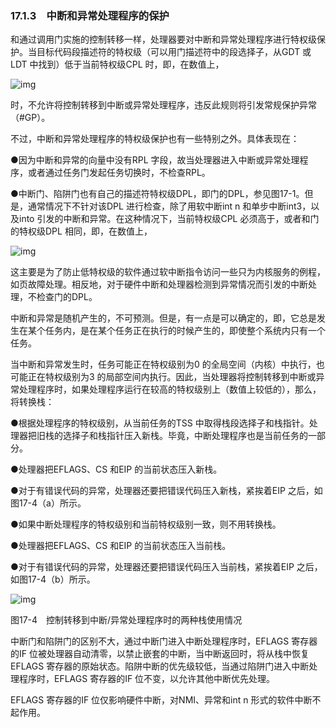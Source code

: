 ### 17.1.3　中断和异常处理程序的保护

和通过调用门实施的控制转移一样，处理器要对中断和异常处理程序进行特权级保护。当目标代码段描述符的特权级（可以用门描述符中的段选择子，从GDT 或LDT 中找到）低于当前特权级CPL 时，即，在数值上，

![img](../0-Assets/Epubook/x86汇编语言从实模式到保护模式_李忠_等_Z_Library/images/00728.jpeg)

时，不允许将控制转移到中断或异常处理程序，违反此规则将引发常规保护异常（#GP）。

不过，中断和异常处理程序的特权级保护也有一些特别之外。具体表现在：

●因为中断和异常的向量中没有RPL 字段，故当处理器进入中断或异常处理程序，或者通过任务门发起任务切换时，不检查RPL。

●中断门、陷阱门也有自己的描述符特权级DPL，即门的DPL，参见图17-1。但是，通常情况下不针对该DPL 进行检查，除了用软中断int n 和单步中断int3，以及into 引发的中断和异常。在这种情况下，当前特权级CPL 必须高于，或者和门的特权级DPL 相同，即，在数值上，

![img](../0-Assets/Epubook/x86汇编语言从实模式到保护模式_李忠_等_Z_Library/images/00729.jpeg)

这主要是为了防止低特权级的软件通过软中断指令访问一些只为内核服务的例程，如页故障处理。相反地，对于硬件中断和处理器检测到异常情况而引发的中断处理，不检查门的DPL。

中断和异常是随机产生的，不可预测。但是，有一点是可以确定的，即，它总是发生在某个任务内，是在某个任务正在执行的时候产生的，即使整个系统内只有一个任务。

当中断和异常发生时，任务可能正在特权级别为0 的全局空间（内核）中执行，也可能正在特权级别为3 的局部空间内执行。因此，当处理器将控制转移到中断或异常处理程序时，如果处理程序运行在较高的特权级别上（数值上较低的），那么，将转换栈：

●根据处理程序的特权级别，从当前任务的TSS 中取得栈段选择子和栈指针。处理器把旧栈的选择子和栈指针压入新栈。毕竟，中断处理程序也是当前任务的一部分。

●处理器把EFLAGS、CS 和EIP 的当前状态压入新栈。

●对于有错误代码的异常，处理器还要把错误代码压入新栈，紧挨着EIP 之后，如图17-4（a）所示。

●如果中断处理程序的特权级别和当前特权级别一致，则不用转换栈。

●处理器把EFLAGS、CS 和EIP 的当前状态压入当前栈。

●对于有错误代码的异常，处理器还要把错误代码压入当前栈，紧挨着EIP 之后，如图17-4（b）所示。

![img](../0-Assets/Epubook/x86汇编语言从实模式到保护模式_李忠_等_Z_Library/images/00730.jpeg)

图17-4　控制转移到中断/异常处理程序时的两种栈使用情况

中断门和陷阱门的区别不大，通过中断门进入中断处理程序时，EFLAGS 寄存器的IF 位被处理器自动清零，以禁止嵌套的中断，当中断返回时，将从栈中恢复EFLAGS 寄存器的原始状态。陷阱中断的优先级较低，当通过陷阱门进入中断处理程序时，EFLAGS 寄存器的IF 位不变，以允许其他中断优先处理。

EFLAGS 寄存器的IF 位仅影响硬件中断，对NMI、异常和int n 形式的软件中断不起作用。